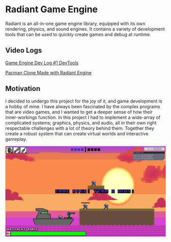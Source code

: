 # Radiant Game Engine

Radiant is an all-in-one game engine library, equipped with its own rendering, physics, and sound engines. It contains a
variety of development tools that can be used to quickly create games and debug at runtime.

## Video Logs
[Game Engine Dev Log #1 DevTools](https://youtu.be/qKfr2LG_s3w?si=EI_yu2R-ZbsAusTS)

[Pacman Clone Made with Radiant Engine](https://youtu.be/WIDXBlXimdw?si=70vf1pxM3nlvduL-)

## Motivation

I decided to undergo this project for the joy of it, and game development is a hobby of mine. I have always been fascinated by the complex programs that are video games, and I wanted to get a deeper sense of how their inner-workings function. In this project I had to implement a wide-array of complicated systems; graphics, physics, and audio, all in their own right respectable challenges with a lot of theory behind them. Together they create a robust system that can create virtual worlds and interactive gameplay.

![example1](docs/example1.png)
